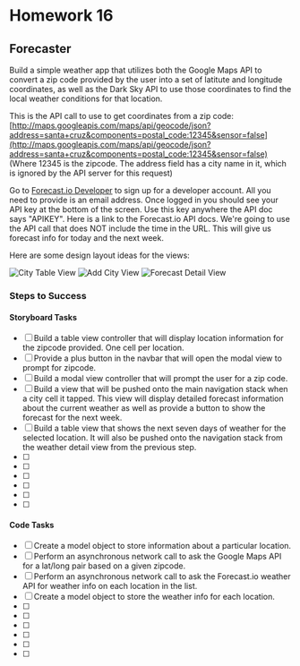# Homework 16

## Forecaster

Build a simple weather app that utilizes both the Google Maps API to convert a zip code provided by the user into a set of latitute and longitude coordinates, as well as the Dark Sky API to use those coordinates to find the local weather conditions for that location.

This is the API call to use to get coordinates from a zip code: [http://maps.googleapis.com/maps/api/geocode/json?address=santa+cruz&components=postal_code:12345&sensor=false](http://maps.googleapis.com/maps/api/geocode/json?address=santa+cruz&components=postal_code:12345&sensor=false) (Where 12345 is the zipcode. The address field has a city name in it, which is ignored by the API server for this request)

Go to [Forecast.io Developer](https://developer.forecast.io) to sign up for a developer account. All you need to provide is an email address. Once logged in you should see your API key at the bottom of the screen. Use this key anywhere the API doc says "APIKEY". Here is a link to the Forecast.io API docs. We're going to use the API call that does NOT include the time in the URL. This will give us forecast info for today and the next week.

Here are some design layout ideas for the views:

![City Table View](https://github.com/TheIronYard--Orlando/iOS--2015--SPRING/blob/master/Homework/16%20--%20Forecaster/CityTableView.png)
![Add City View](https://github.com/TheIronYard--Orlando/iOS--2015--SPRING/blob/master/Homework/16%20--%20Forecaster/AddCityView.png)
![Forecast Detail View](https://github.com/TheIronYard--Orlando/iOS--2015--SPRING/blob/master/Homework/16%20--%20Forecaster/DetailedForecast.png)

### Steps to Success

#### Storyboard Tasks

* [ ] Build a table view controller that will display location information for the zipcode provided. One cell per location.
* [ ] Provide a plus button in the navbar that will open the modal view to prompt for zipcode.
* [ ] Build a modal view controller that will prompt the user for a zip code.
* [ ] Build a view that will be pushed onto the main navigation stack when a city cell it tapped. This view will display detailed forecast information about the current weather as well as provide a button to show the forecast for the next week.
* [ ] Build a table view that shows the next seven days of weather for the selected location. It will also be pushed onto the navigation stack from the weather detail view from the previous step.
* [ ]
* [ ]
* [ ]
* [ ]
* [ ]
* [ ]

#### Code Tasks

* [ ] Create a model object to store information about a particular location.
* [ ] Perform an asynchronous network call to ask the Google Maps API for a lat/long pair based on a given zipcode.
* [ ] Perform an asynchronous network call to ask the Forecast.io weather API for weather info on each location in the list.
* [ ] Create a model object to store the weather info for each location.
* [ ]
* [ ]
* [ ]
* [ ]
* [ ]
* [ ]